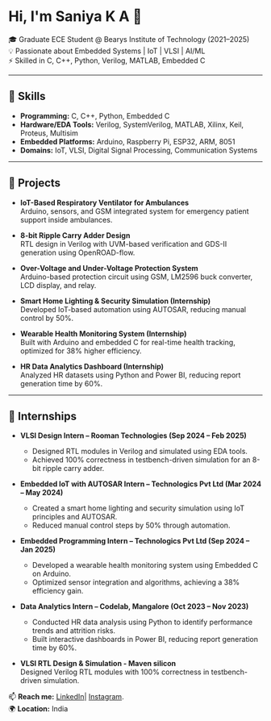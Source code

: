 # Hi, I'm Saniya K A 👋  

🎓 Graduate ECE Student @ Bearys Institute of Technology (2021–2025)  
💡 Passionate about Embedded Systems | IoT | VLSI | AI/ML  
⚡ Skilled in C, C++, Python, Verilog, MATLAB, Embedded C  

---

## 🔧 Skills  
- **Programming:** C, C++, Python, Embedded C  
- **Hardware/EDA Tools:** Verilog, SystemVerilog, MATLAB, Xilinx, Keil, Proteus, Multisim  
- **Embedded Platforms:** Arduino, Raspberry Pi, ESP32, ARM, 8051  
- **Domains:** IoT, VLSI, Digital Signal Processing, Communication Systems  

---

## 🚀 Projects  
- **IoT-Based Respiratory Ventilator for Ambulances**  
  Arduino, sensors, and GSM integrated system for emergency patient support inside ambulances.  

- **8-bit Ripple Carry Adder Design**  
  RTL design in Verilog with UVM-based verification and GDS-II generation using OpenROAD-flow.  

- **Over-Voltage and Under-Voltage Protection System**  
  Arduino-based protection circuit using GSM, LM2596 buck converter, LCD display, and relay.

- **Smart Home Lighting & Security Simulation (Internship)**  
  Developed IoT-based automation using AUTOSAR, reducing manual control by 50%.  

- **Wearable Health Monitoring System (Internship)**  
  Built with Arduino and embedded C for real-time health tracking, optimized for 38% higher efficiency.  

- **HR Data Analytics Dashboard (Internship)**  
  Analyzed HR datasets using Python and Power BI, reducing report generation time by 60%.
--- 

## 💼 Internships  

- **VLSI Design Intern – Rooman Technologies (Sep 2024 – Feb 2025)**  
  - Designed RTL modules in Verilog and simulated using EDA tools.  
  - Achieved 100% correctness in testbench-driven simulation for an 8-bit ripple carry adder.  

- **Embedded IoT with AUTOSAR Intern – Technologics Pvt Ltd (Mar 2024 – May 2024)**  
  - Created a smart home lighting and security simulation using IoT principles and AUTOSAR.  
  - Reduced manual control steps by 50% through automation.  

- **Embedded Programming Intern – Technologics Pvt Ltd (Sep 2024 – Jan 2025)**  
  - Developed a wearable health monitoring system using Embedded C on Arduino.  
  - Optimized sensor integration and algorithms, achieving a 38% efficiency gain.  

- **Data Analytics Intern – Codelab, Mangalore (Oct 2023 – Nov 2023)**  
  - Conducted HR data analysis using Python to identify performance trends and attrition risks.  
  - Built interactive dashboards in Power BI, reducing report generation time by 60%.  

- **VLSI RTL Design & Simulation - Maven silicon**  
  Designed Verilog RTL modules with 100% correctness in testbench-driven simulation.    

📫 **Reach me:** [LinkedIn](https://www.linkedin.com/in/sainusanzsanuwbc)| [Instagram](https://www.instagram.com/?next=%2F&hl=en).  
🌍 **Location:** India  

